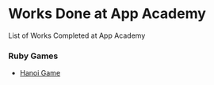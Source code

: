 [hanoi-game]: ./w1/w1d1/towers_of_hanoi.rb
Works Done at App Academy
========

List of Works Completed at App Academy

### Ruby Games
* [Hanoi Game][hanoi-game]
